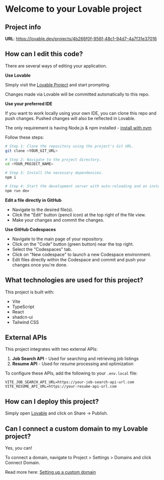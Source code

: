 # Welcome to your Lovable project

## Project info

**URL**: https://lovable.dev/projects/4b266f0f-956f-48c1-94d7-4a7f31e37016

## How can I edit this code?

There are several ways of editing your application.

**Use Lovable**

Simply visit the [Lovable Project](https://lovable.dev/projects/4b266f0f-956f-48c1-94d7-4a7f31e37016) and start prompting.

Changes made via Lovable will be committed automatically to this repo.

**Use your preferred IDE**

If you want to work locally using your own IDE, you can clone this repo and push changes. Pushed changes will also be reflected in Lovable.

The only requirement is having Node.js & npm installed - [install with nvm](https://github.com/nvm-sh/nvm#installing-and-updating)

Follow these steps:

```sh
# Step 1: Clone the repository using the project's Git URL.
git clone <YOUR_GIT_URL>

# Step 2: Navigate to the project directory.
cd <YOUR_PROJECT_NAME>

# Step 3: Install the necessary dependencies.
npm i

# Step 4: Start the development server with auto-reloading and an instant preview.
npm run dev
```

**Edit a file directly in GitHub**

- Navigate to the desired file(s).
- Click the "Edit" button (pencil icon) at the top right of the file view.
- Make your changes and commit the changes.

**Use GitHub Codespaces**

- Navigate to the main page of your repository.
- Click on the "Code" button (green button) near the top right.
- Select the "Codespaces" tab.
- Click on "New codespace" to launch a new Codespace environment.
- Edit files directly within the Codespace and commit and push your changes once you're done.

## What technologies are used for this project?

This project is built with:

- Vite
- TypeScript
- React
- shadcn-ui
- Tailwind CSS

## External APIs

This project integrates with two external APIs:

1. **Job Search API** - Used for searching and retrieving job listings
2. **Resume API** - Used for resume processing and optimization

To configure these APIs, add the following to your `.env.local` file:

```
VITE_JOB_SEARCH_API_URL=https://your-job-search-api-url.com
VITE_RESUME_API_URL=https://your-resume-api-url.com
```

## How can I deploy this project?

Simply open [Lovable](https://lovable.dev/projects/4b266f0f-956f-48c1-94d7-4a7f31e37016) and click on Share -> Publish.

## Can I connect a custom domain to my Lovable project?

Yes, you can!

To connect a domain, navigate to Project > Settings > Domains and click Connect Domain.

Read more here: [Setting up a custom domain](https://docs.lovable.dev/tips-tricks/custom-domain#step-by-step-guide)

